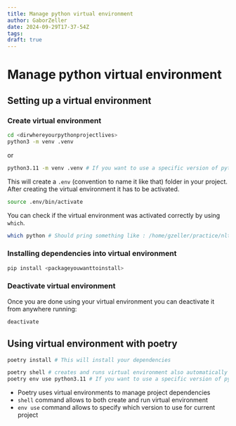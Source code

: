 ```yaml
---
title: Manage python virtual environment
author: GaborZeller
date: 2024-09-29T17-37-54Z
tags:
draft: true
---
```


# Manage python virtual environment


## Setting up a virtual environment

### Create virtual environment

```sh
cd <dirwhereyourpythonprojectlives>
python3 -m venv .venv
```

or 

```sh
python3.11 -m venv .venv # If you want to use a specific version of python
```

This will create a `.env` (convention to name it like that) folder in your project. After creating the virtual environment it has to be activated.

```sh
source .env/bin/activate
```

You can check if the virtual environment was activated correctly by using `which`.

```sh
which python # Should pring something like : /home/gzeller/practice/nltk-practice/.env/bin/python
```

### Installing dependencies into virtual environment

```sh
pip install <packageyouwanttoinstall>
```

### Deactivate virtual environment

Once you are done using your virtual environment you can deactivate it from anywhere running:

```sh
deactivate
```

## Using virtual environment with poetry

```sh
poetry install # This will install your dependencies
```

```sh
poetry shell # creates and runs virtual environment also automatically selects the python version set in the toml file
poetry env use python3.11 # If you want to use a specific version of python, but this does not create a virtual environment
```

- Poetry uses virtual environments to manage project dependencies
- `shell` command allows to both create and run virtual environment 
- `env use` command allows to specify which version to use for current project

